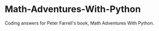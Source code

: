 # Math-Adventures-With-Python
Coding answers for Peter Farrell's book, Math Adventures With Python.
